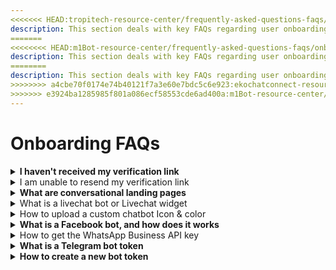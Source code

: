 ```yaml
---
<<<<<<< HEAD:tropitech-resource-center/frequently-asked-questions-faqs/onboarding-faqs.md
description: This section deals with key FAQs regarding user onboarding to the tropitech
=======
<<<<<<<< HEAD:m1Bot-resource-center/frequently-asked-questions-faqs/onboarding-faqs.md
description: This section deals with key FAQs regarding user onboarding to the m1bot
========
description: This section deals with key FAQs regarding user onboarding to the EkoChat Connect
>>>>>>>> a4cbe70f0174e74b40121f7a3e60e7bdc5c6e923:ekochatconnect-resource-center/frequently-asked-questions-faqs/onboarding-faqs.md
>>>>>>> e3924ba1285985f801a086ecf58553cde6ad400a:m1Bot-resource-center/frequently-asked-questions-faqs/onboarding-faqs.md
---
```


# Onboarding FAQs

<details>

<summary><strong>I haven't received my verification link</strong></summary>

If you haven't received your verification link, then you can check following things:

* Check your spam folder in your Inbox.
* You can also regenerate a new link after 30 seconds by clicking on the `Resend` button on the verification page.

<<<<<<< HEAD:tropitech-resource-center/frequently-asked-questions-faqs/onboarding-faqs.md
If the issue persists, you can contact at production@tropitech.co.za for further assistance.
=======
<<<<<<<< HEAD:m1Bot-resource-center/frequently-asked-questions-faqs/onboarding-faqs.md
If the issue persists, you can contact at production@m1bot.co.za for further assistance.
========
If the issue persists, you can contact at enquiries@https://help.eko.chat for further assistance.
>>>>>>>> a4cbe70f0174e74b40121f7a3e60e7bdc5c6e923:ekochatconnect-resource-center/frequently-asked-questions-faqs/onboarding-faqs.md
>>>>>>> e3924ba1285985f801a086ecf58553cde6ad400a:m1Bot-resource-center/frequently-asked-questions-faqs/onboarding-faqs.md

</details>

<details>

<summary>I am unable to resend my verification link</summary>

If you are unable to resend the verification link request, then you can regenerate a new link after 30 seconds since the last request by clicking on the <mark style="color:blue;">`Resend`</mark> button on the verification page.

<<<<<<< HEAD:tropitech-resource-center/frequently-asked-questions-faqs/onboarding-faqs.md
If the issue persists, you can contact at production@tropitech.co.za for further assistance.
=======
<<<<<<<< HEAD:m1Bot-resource-center/frequently-asked-questions-faqs/onboarding-faqs.md
If the issue persists, you can contact at production@m1bot.co.za for further assistance.
========
If the issue persists, you can contact at enquiries@https://help.eko.chat for further assistance.
>>>>>>>> a4cbe70f0174e74b40121f7a3e60e7bdc5c6e923:ekochatconnect-resource-center/frequently-asked-questions-faqs/onboarding-faqs.md
>>>>>>> e3924ba1285985f801a086ecf58553cde6ad400a:m1Bot-resource-center/frequently-asked-questions-faqs/onboarding-faqs.md

</details>

<details>

<summary><strong>What are conversational landing pages</strong></summary>

Conversational landing pages are interactive web pages for organizations who do not have a proper website for visitors. The landing page can ask questions, collect information and provide information to visitors. Conversational landing pages can help drive four times more conversions than a basic landing page.

</details>

<details>

<summary>What is a livechat bot or Livechat widget</summary>

A traditional chatbot answers questions based on a predefined set of answers. In contrast, a live chatbot works with a support agent and a predefined set of answers. It adds empathy, a whole new level of customer assistance. The main benefit is that your support team can take over anytime the conversation becomes complex.

</details>

<details>

<summary>How to upload a custom chatbot Icon &#x26; color</summary>

<<<<<<< HEAD:tropitech-resource-center/frequently-asked-questions-faqs/onboarding-faqs.md
1. Login to the tropitech app using your registered credentials.
=======
<<<<<<<< HEAD:m1Bot-resource-center/frequently-asked-questions-faqs/onboarding-faqs.md
1. Login to the m1bot app using your registered credentials.
========
1. Login to the EkoChat Connect app using your registered credentials.
>>>>>>>> a4cbe70f0174e74b40121f7a3e60e7bdc5c6e923:ekochatconnect-resource-center/frequently-asked-questions-faqs/onboarding-faqs.md
>>>>>>> e3924ba1285985f801a086ecf58553cde6ad400a:m1Bot-resource-center/frequently-asked-questions-faqs/onboarding-faqs.md
2. On your dashboard or side navigation panel under `bots`, you can see the different bots you have created, or you can create a new one.
3. Select any bot or click on `Edit` Icon, which will open a new screen of Bot Setup
4. Select the 3rd option, <mark style="background-color:blue;">`Bot Settings`</mark>, and a new page with the Design tab will open up.
5. On the page, you will see the option to change the `Bot Icon` along with Other design changes.
6. You can upload a new icon by clicking on the `upload` icon or selecting from available Avatars.
7. Once you have selected/uploaded, click the `Save Changes` button.
8. To change the Bot's color, choose the desired colors from the `Theme Color` and `Chat Background Color` options.

**Please note** that any changes in the Bot will reflect in 15 mins time intervals. If you want them to change immediately, Navigate to the 'General' tab, click on the `Invalidate Cache` option, and save changes.

</details>

<details>

<summary><strong>What is a Facebook bot, and how does it works</strong></summary>

<<<<<<< HEAD:tropitech-resource-center/frequently-asked-questions-faqs/onboarding-faqs.md
Facebook Bot is the Integration of your Facebook business page and tropitech Application. Once the Integration is completed and active, tropitech enables you to run a pre-programmed flow on the Facebook page messenger.

Automated messages are sent to people commenting on your page post and collect leads and many more features. To make the Integration, You will require to provide permissions to tropitech to access your pages and manage certain permission.
=======
<<<<<<<< HEAD:m1Bot-resource-center/frequently-asked-questions-faqs/onboarding-faqs.md
Facebook Bot is the Integration of your Facebook business page and m1bot Application. Once the Integration is completed and active, m1bot enables you to run a pre-programmed flow on the Facebook page messenger.

Automated messages are sent to people commenting on your page post and collect leads and many more features. To make the Integration, You will require to provide permissions to m1bot to access your pages and manage certain permission.
========
Facebook Bot is the Integration of your Facebook business page and EkoChat Connect Application. Once the Integration is completed and active, EkoChat Connect enables you to run a pre-programmed flow on the Facebook page messenger.

Automated messages are sent to people commenting on your page post and collect leads and many more features. To make the Integration, You will require to provide permissions to EkoChat Connect to access your pages and manage certain permission.
>>>>>>>> a4cbe70f0174e74b40121f7a3e60e7bdc5c6e923:ekochatconnect-resource-center/frequently-asked-questions-faqs/onboarding-faqs.md
>>>>>>> e3924ba1285985f801a086ecf58553cde6ad400a:m1Bot-resource-center/frequently-asked-questions-faqs/onboarding-faqs.md

</details>

<details>

<summary>How to get the WhatsApp Business API key</summary>

<<<<<<< HEAD:tropitech-resource-center/frequently-asked-questions-faqs/onboarding-faqs.md
The WhatsApp Business API key is the access key to access your WhatsApp business API account. It enables you to access the messages/chat sent on your WhatsApp number, manage your WhatsApp profile, or many more features using the tropitech platform. This key will be available once your mobile no has been whitelisted/approved for the Whatsapp Business API account by Meta.
=======
<<<<<<<< HEAD:m1Bot-resource-center/frequently-asked-questions-faqs/onboarding-faqs.md
The WhatsApp Business API key is the access key to access your WhatsApp business API account. It enables you to access the messages/chat sent on your WhatsApp number, manage your WhatsApp profile, or many more features using the m1bot platform. This key will be available once your mobile no has been whitelisted/approved for the Whatsapp Business API account by Meta.
========
The WhatsApp Business API key is the access key to access your WhatsApp business API account. It enables you to access the messages/chat sent on your WhatsApp number, manage your WhatsApp profile, or many more features using the EkoChat Connect platform. This key will be available once your mobile no has been whitelisted/approved for the Whatsapp Business API account by Meta.
>>>>>>>> a4cbe70f0174e74b40121f7a3e60e7bdc5c6e923:ekochatconnect-resource-center/frequently-asked-questions-faqs/onboarding-faqs.md
>>>>>>> e3924ba1285985f801a086ecf58553cde6ad400a:m1Bot-resource-center/frequently-asked-questions-faqs/onboarding-faqs.md

</details>

<details>

<summary><strong>What is a Telegram bot token</strong></summary>

<<<<<<< HEAD:tropitech-resource-center/frequently-asked-questions-faqs/onboarding-faqs.md
A Telegram bot token is an authentication token/key issued by Telegram. It enables you to access the messages/chat sent on your telegram bot, manage your Telegram contacts, or many more features using the tropitech platform.
=======
<<<<<<<< HEAD:m1Bot-resource-center/frequently-asked-questions-faqs/onboarding-faqs.md
A Telegram bot token is an authentication token/key issued by Telegram. It enables you to access the messages/chat sent on your telegram bot, manage your Telegram contacts, or many more features using the m1bot platform.
========
A Telegram bot token is an authentication token/key issued by Telegram. It enables you to access the messages/chat sent on your telegram bot, manage your Telegram contacts, or many more features using the EkoChat Connect platform.
>>>>>>>> a4cbe70f0174e74b40121f7a3e60e7bdc5c6e923:ekochatconnect-resource-center/frequently-asked-questions-faqs/onboarding-faqs.md
>>>>>>> e3924ba1285985f801a086ecf58553cde6ad400a:m1Bot-resource-center/frequently-asked-questions-faqs/onboarding-faqs.md

</details>

<details>

<summary><strong>How to create a new bot token</strong></summary>

1. Open your telegram app, Search For `@BotFather`
2. The Botfather is an official bot of Telegram that issues an API Key for each Bot present on Telegram.
3. Type the command `/newbot`. It will ask for your Bot's name.
4. Type in a name, and then a message will pop up with the API key and other details. Copy the details and save them for future use.

</details>
